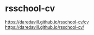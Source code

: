 # rsschool-cv
https://daredavill.github.io/rsschool-cv/cv
https://daredavill.github.io/rsschool-cv/
